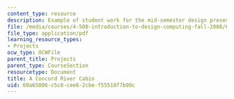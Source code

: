 ```yaml
---
content_type: resource
description: Example of student work for the mid-semester design presentation.
file: /media/courses/4-500-introduction-to-design-computing-fall-2008/60a65006c5c8cee62cbef55518f7b99c_assn4a_8.pdf
file_type: application/pdf
learning_resource_types:
- Projects
ocw_type: OCWFile
parent_title: Projects
parent_type: CourseSection
resourcetype: Document
title: A Concord River Cabin
uid: 60a65006-c5c8-cee6-2cbe-f55518f7b99c
---
```

